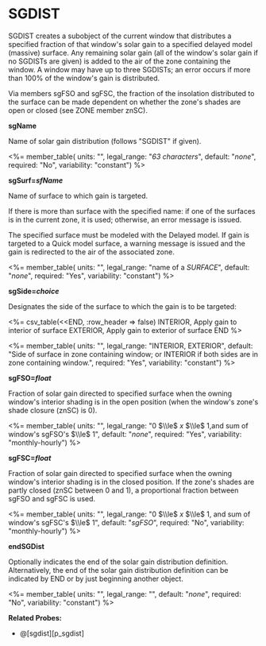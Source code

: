 # SGDIST

SGDIST creates a subobject of the current window that distributes a specified fraction of that window's solar gain to a specified delayed model (massive) surface. Any remaining solar gain (all of the window's solar gain if no SGDISTs are given) is added to the air of the zone containing the window. A window may have up to three SGDISTs; an error occurs if more than 100% of the window's gain is distributed.

Via members sgFSO and sgFSC, the fraction of the insolation distributed to the surface can be made dependent on whether the zone's shades are open or closed (see ZONE member znSC).

**sgName**

Name of solar gain distribution (follows "SGDIST" if given).

<%= member_table(
units: "",
legal_range: "_63 characters_",
default: "_none_",
required: "No",
variability: "constant") %>

**sgSurf=_sfName_**

Name of surface to which gain is targeted.

If there is more than surface with the specified name: if one of the surfaces is in the current zone, it is used; otherwise, an error message is issued.

<!--
??Qualified naming scheme for referencing surfaces in other zones.
-->

The specified surface must be modeled with the Delayed model. If gain is targeted to a Quick model surface, a warning message is issued and the gain is redirected to the air of the associated zone.

<%= member_table(
units: "",
legal_range: "name of a _SURFACE_",
default: "_none_",
required: "Yes",
variability: "constant") %>

**sgSide=_choice_**

Designates the side of the surface to which the gain is to be targeted:

<%= csv_table(<<END, :row_header => false)
INTERIOR, Apply gain to interior of surface
EXTERIOR, Apply gain to exterior of surface
END
%>

<%= member_table(
units: "",
legal_range: "INTERIOR, EXTERIOR",
default: "Side of surface in zone containing window; or INTERIOR if both sides are in zone containing window.",
required: "Yes",
variability: "constant") %>

<!--
  ??This can produce some strange arrangements; verify that energy balance can be properly defined in all cases.
-->

**sgFSO=_float_**

Fraction of solar gain directed to specified surface when the owning window's interior shading is in the open position (when the window's zone's shade closure (znSC) is 0).

<%= member_table(
units: "",
legal_range: "0 $\\le$ _x_ $\\le$ 1,and sum of window's sgFSO's $\\le$ 1",
default: "_none_",
required: "Yes",
variability: "monthly-hourly") %>

**sgFSC=_float_**

Fraction of solar gain directed to specified surface when the owning window's interior shading is in the closed position. If the zone's shades are partly closed (znSC between 0 and 1), a proportional fraction between sgFSO and sgFSC is used.

<%= member_table(
units: "",
legal_range: "0 $\\le$ _x_ $\\le$ 1, and sum of window's sgFSC's $\\le$ 1",
default: "_sgFSO_",
required: "No",
variability: "monthly-hourly") %>

**endSGDist**

Optionally indicates the end of the solar gain distribution definition. Alternatively, the end of the solar gain distribution definition can be indicated by END or by just beginning another object.

<%= member_table(
units: "",
legal_range: "",
default: "_none_",
required: "No",
variability: "constant") %>

**Related Probes:**

- @[sgdist][p_sgdist]
